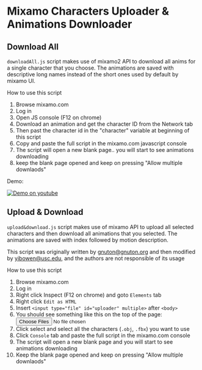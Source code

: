 # Mixamo Characters Uploader & Animations Downloader

## Download All
 `downloadAll.js` script makes use of mixamo2 API to download all anims for a single character that you choose.
 The animations are saved with descriptive long names instead of the short ones used by default by mixamo UI.

  How to use this script
  1. Browse mixamo.com
  2. Log in
  3. Open JS console (F12 on chrome)
  4. Download an animation and get the character ID from the Network tab
  5. Then past the character id in the "character" variable at beginning of this script
  6. Copy and paste the full script in the mixamo.com javascript console
  7. The script will open a new blank page.. you  will start to see animations downloading
  8. keep the blank page opened and keep on pressing "Allow multiple downlaods" 

Demo:

[![Demo on youtube](https://img.youtube.com/vi/EuAjnKAehGI/0.jpg)](https://www.youtube.com/watch?v=EuAjnKAehGI)

## Upload & Download
`upload&download.js` script makes use of mixamo API to upload all selected characters and then download all animations that you selected.
The animations are saved with index followed by motion description.

This script was originally written by gnuton@gnuton.org and then modified by yibowen@usc.edu, and the authors are not responsible of its usage

 How to use this script
 1. Browse mixamo.com
 2. Log in
 3. Right click Inspect (F12 on chrome) and goto `Elements` tab
 4. Right click `Edit as HTML`
 5. Insert `<input type="file" id="uploader" multiple>` after `<body>`
 6. You should see something like this on the top of the page: <input type="file" id="uploader" multiple>
 7. Click select and select all the characters (`.obj`, `.fbx`) you want to use
 8. Click `Console` tab and paste the full script in the mixamo.com console
 9. The script will open a new blank page and you  will start to see animations downloading
 10. Keep the blank page opened and keep on pressing "Allow multiple downlaods"
